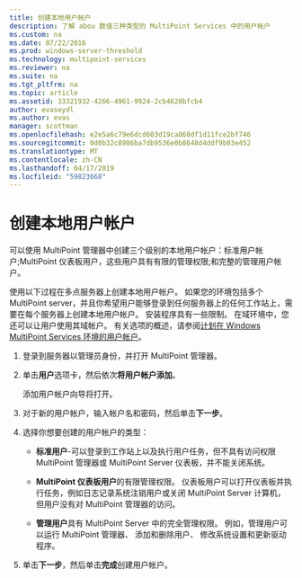 ```yaml
---
title: 创建本地用户帐户
description: 了解 abou 数值三种类型的 MultiPoint Services 中的用户帐户
ms.custom: na
ms.date: 07/22/2016
ms.prod: windows-server-threshold
ms.technology: multipoint-services
ms.reviewer: na
ms.suite: na
ms.tgt_pltfrm: na
ms.topic: article
ms.assetid: 33321932-4266-4961-9924-2cb4620bfcb4
author: evaseydl
ms.author: evas
manager: scottman
ms.openlocfilehash: e2e5a6c79e6dcd603d19ca868df1d11fce2bf746
ms.sourcegitcommit: 0d0b32c8986ba7db9536e0b8648d4ddf9b03e452
ms.translationtype: MT
ms.contentlocale: zh-CN
ms.lasthandoff: 04/17/2019
ms.locfileid: "59823668"
---
```

# <a name="create-local-user-accounts"></a>创建本地用户帐户
可以使用 MultiPoint 管理器中创建三个级别的本地用户帐户：标准用户帐户;MultiPoint 仪表板用户，这些用户具有有限的管理权限;和完整的管理用户帐户。  
  
使用以下过程在多点服务器上创建本地用户帐户。 如果您的环境包括多个 MultiPoint server，并且你希望用户能够登录到任何服务器上的任何工作站上，需要在每个服务器上创建本地用户帐户。 安装程序具有一些限制。 在域环境中，您还可以让用户使用其域帐户。 有关选项的概述，请参阅[计划在 Windows MultiPoint Services 环境的用户帐户](Plan-user-accounts-for-your-MultiPoint-services-environment.md)。  
   
1.  登录到服务器以管理员身份，并打开 MultiPoint 管理器。  
  
2.  单击**用户**选项卡，然后依次**将用户帐户添加**。  
  
    添加用户帐户向导将打开。  
  
3.  对于新的用户帐户，输入帐户名和密码，然后单击**下一步**。  
  
4.  选择你想要创建的用户帐户的类型：  
  
    -   **标准用户**-可以登录到工作站上以及执行用户任务，但不具有访问权限 MultiPoint 管理器或 MultiPoint Server 仪表板，并不能关闭系统。  
  
    -   **MultiPoint 仪表板用户**的有限管理权限。 仪表板用户可以打开仪表板并执行任务，例如日志记录系统注销用户或关闭 MultiPoint Server 计算机，但用户没有对 MultiPoint 管理器的访问。  
  
    -   **管理用户**具有 MultiPoint Server 中的完全管理权限。 例如，管理用户可以运行 MultiPoint 管理器、 添加和删除用户、 修改系统设置和更新驱动程序。  
  
5.  单击**下一步**，然后单击**完成**创建用户帐户。